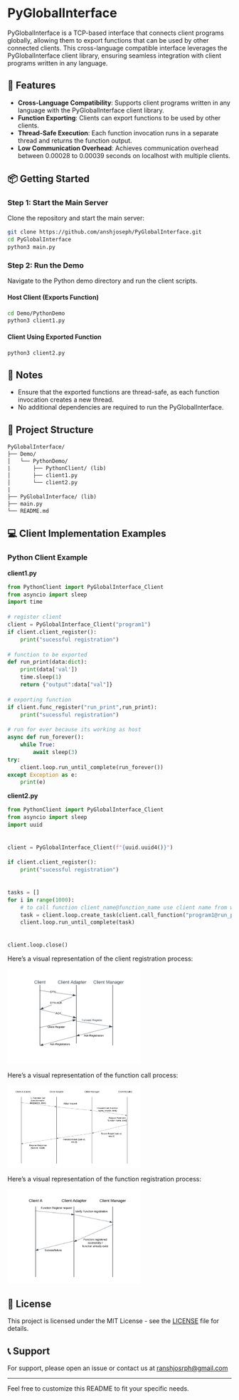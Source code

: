 # PyGlobalInterface

<!-- ![PyGlobalInterface Logo](https://yourlogo.com/logo.png) -->

PyGlobalInterface is a TCP-based interface that connects client programs globally, allowing them to export functions that can be used by other connected clients. This cross-language compatible interface leverages the PyGlobalInterface client library, ensuring seamless integration with client programs written in any language. 

## 🚀 Features
- **Cross-Language Compatibility**: Supports client programs written in any language with the PyGlobalInterface client library.
- **Function Exporting**: Clients can export functions to be used by other clients.
- **Thread-Safe Execution**: Each function invocation runs in a separate thread and returns the function output.
- **Low Communication Overhead**: Achieves communication overhead between 0.00028 to 0.00039 seconds on localhost with multiple clients.

## 📦 Getting Started

### Step 1: Start the Main Server
Clone the repository and start the main server:

```bash
git clone https://github.com/anshjoseph/PyGlobalInterface.git
cd PyGlobalInterface
python3 main.py
```

### Step 2: Run the Demo

Navigate to the Python demo directory and run the client scripts.

#### Host Client (Exports Function)
```bash
cd Demo/PythonDemo
python3 client1.py
```

#### Client Using Exported Function
```bash
python3 client2.py
```

## 📝 Notes
- Ensure that the exported functions are thread-safe, as each function invocation creates a new thread.
- No additional dependencies are required to run the PyGlobalInterface.

## 📁 Project Structure
```
PyGlobalInterface/
├── Demo/
│   └── PythonDemo/
|       ├── PythonClient/ (lib)
│       ├── client1.py
│       └── client2.py
|
├── PyGlobalInterface/ (lib)
├── main.py
└── README.md
```

## 💻 Client Implementation Examples

### Python Client Example
**client1.py**
```python
from PythonClient import PyGlobalInterface_Client
from asyncio import sleep
import time 

# register client
client = PyGlobalInterface_Client("program1")
if client.client_register():
    print("sucessful registration")

# function to be exported
def run_print(data:dict):
    print(data['val'])
    time.sleep(1)
    return {"output":data["val"]}

# exporting function    
if client.func_register("run_print",run_print):
    print("sucessful registration")

# run for ever because its working as host    
async def run_forever():
    while True:
        await sleep(3)
try:
    client.loop.run_until_complete(run_forever())
except Exception as e:
    print(e)

```

**client2.py**
```python
from PythonClient import PyGlobalInterface_Client
from asyncio import sleep
import uuid


client = PyGlobalInterface_Client(f"{uuid.uuid4()}")

if client.client_register():
    print("sucessful registration")


tasks = []
for i in range(1000):
    # to call function client_name@function_name use client name from which you want to call the function
    task = client.loop.create_task(client.call_function("program1@run_print",data={"val":f"hello from {client.client_name}"}))
    client.loop.run_until_complete(task)


client.loop.close()

```
Here’s a visual representation of the client registration process:

<img src="Src/clientregister.png" alt="Client Register" width="300"/>

Here’s a visual representation of the function call process:

<img src="Src/Functioncall.png" alt="Function Call" width="300"/>

Here’s a visual representation of the function registration process:

<img src="Src/Functionregister.png" alt="Function Register" width="300"/>


## 📄 License
This project is licensed under the MIT License - see the [LICENSE](LICENSE) file for details.

## 📞 Support
For support, please open an issue or contact us at ranshjosrph@gmail.com

---

Feel free to customize this README to fit your specific needs.
